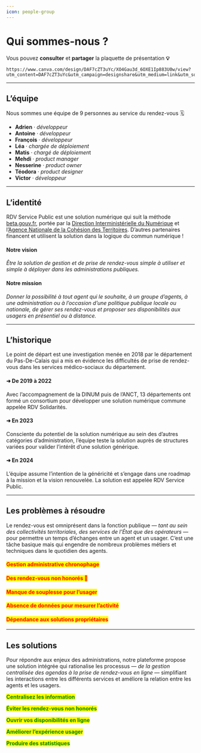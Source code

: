 ```yaml
---
icon: people-group
---
```


# Qui sommes-nous ?

Vous pouvez **consulter** et **partager** la plaquette de présentation **💡**

```
https://www.canva.com/design/DAF7cZT3uYc/XO4Gau3d_6OXE1Ip883U0w/view?utm_content=DAF7cZT3uYc&utm_campaign=designshare&utm_medium=link&utm_source=editor
```

***

## L’équipe

Nous sommes une équipe de 9 personnes au service du rendez-vous 🗓️

* **Adrien** · _développeur_
* **Antoine** _· développeur_
* **François** · _développeur_
* **Léa** · _chargée de déploiement_
* **Matis** · _chargé de déploieme&#x6E;_&#x74;
* **Mehdi** · _product manager_
* **Nesserine** · _product owner_
* **Téodora** · _product designer_
* **Victor** · _développeur_

***

## L’identité

RDV Service Public est une solution numérique qui suit la méthode [beta.gouv.fr](http://beta.gouv.fr/), portée par la [Direction Interministérielle du Numérique](https://www.numerique.gouv.fr/dinum/) et l’[Agence Nationale de la Cohésion des Territoires](https://agence-cohesion-territoires.gouv.fr/). D’autres partenaires financent et utilisent la solution dans la logique du commun numérique !

#### Notre vision

_Être la solution de gestion et de prise de rendez-vous simple à utiliser et simple à déployer dans les administrations publiques._

#### Notre mission

_Donner la possibilité à tout agent qui le souhaite, à un groupe d’agents, à une administration ou à l’occasion d’une politique publique locale ou nationale, de gérer ses rendez-vous et proposer ses disponibilités aux usagers en présentiel ou à distance._

***

## L’historique

Le point de départ est une investigation menée en 2018 par le département du Pas-De-Calais qui a mis en évidence les difficultés de prise de rendez-vous dans les services médico-sociaux du département.

#### ➜ De 2019 à 2022

Avec l’accompagnement de la DINUM puis de l’ANCT, 13 départements ont formé un consortium pour développer une solution numérique commune appelée RDV Solidarités.

#### ➜ En 2023

Consciente du potentiel de la solution numérique au sein des d’autres catégories d’administration, l’équipe teste la solution auprès de structures variées pour valider l’intérêt d’une solution générique.

#### ➜ En 2024

L’équipe assume l’intention de la généricité et s’engage dans une roadmap à la mission et la vision renouvelée. La solution est appelée RDV Service Public.

***

## Les problèmes à résoudre

Le rendez-vous est omniprésent dans la fonction publique — _tant au sein des collectivités territoriales, des services de l’État que des opérateurs_ — pour permettre un temps d’échanges entre un agent et un usager. C’est une tâche basique mais qui engendre de nombreux problèmes métiers et techniques dans le quotidien des agents.

#### <mark style="color:red;">Gestion administrative chronophage</mark>

#### <mark style="color:red;">Des rendez-vous non honorés 🐰</mark>

#### <mark style="color:red;">Manque de souplesse pour l’usager</mark>

#### <mark style="color:red;">Absence de données pour mesurer l’activité</mark>

#### <mark style="color:red;">Dépendance aux solutions propriétaires</mark>

***

## Les solutions

Pour répondre aux enjeux des administrations, notre plateforme propose une solution intégrée qui rationalise les processus — _de la gestion centralisée des agendas à la prise de rendez-vous en ligne_ — simplifiant les interactions entre les différents services et améliore la relation entre les agents et les usagers.

<mark style="color:green;">**Centralisez les information**</mark>

<mark style="color:green;">**Éviter les rendez-vous non honorés**</mark>

<mark style="color:green;">**Ouvrir vos disponibilités en ligne**</mark>

<mark style="color:green;">**Améliorer l’expérience usager**</mark>

<mark style="color:green;">**Produire des statistiques**</mark>
